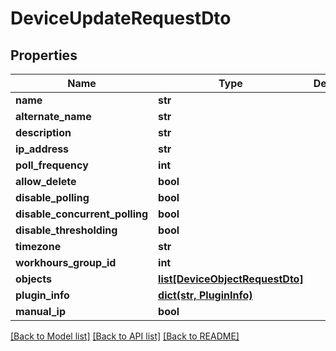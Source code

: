 # DeviceUpdateRequestDto

## Properties
Name | Type | Description | Notes
------------ | ------------- | ------------- | -------------
**name** | **str** |  | [optional] 
**alternate_name** | **str** |  | [optional] 
**description** | **str** |  | [optional] 
**ip_address** | **str** |  | [optional] 
**poll_frequency** | **int** |  | [optional] 
**allow_delete** | **bool** |  | [optional] 
**disable_polling** | **bool** |  | [optional] 
**disable_concurrent_polling** | **bool** |  | [optional] 
**disable_thresholding** | **bool** |  | [optional] 
**timezone** | **str** |  | [optional] 
**workhours_group_id** | **int** |  | [optional] 
**objects** | [**list[DeviceObjectRequestDto]**](DeviceObjectRequestDto.md) |  | [optional] 
**plugin_info** | [**dict(str, PluginInfo)**](PluginInfo.md) |  | [optional] 
**manual_ip** | **bool** |  | [optional] 

[[Back to Model list]](../README.md#documentation-for-models) [[Back to API list]](../README.md#documentation-for-api-endpoints) [[Back to README]](../README.md)


